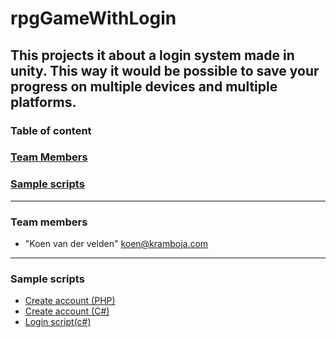 # rpgGameWithLogin

This projects it about a login system made in unity. This way it would be possible to save your progress on multiple devices and multiple platforms.
---

### <a name="scripts"></a> Table of content

### [Team Members](#scripts)
### [Sample scripts](#team-members)

---

### <a name="team-members"></a> Team members
* "Koen van der velden" <koen@kramboja.com>

---

### <a name="scripts"></a> Sample scripts
* [Create account (PHP)](https://github.com/Kramboja/rpgGameWithLogin/blob/master/PHP/CreateAccount.php)
* [Create account (C#)](https://github.com/Kramboja/rpgGameWithLogin/blob/master/Assets/_Scripts/CreateAccount.cs)
* [Login script(c#)](https://github.com/Kramboja/rpgGameWithLogin/blob/master/Assets/_Scripts/LoginScript.cs)
